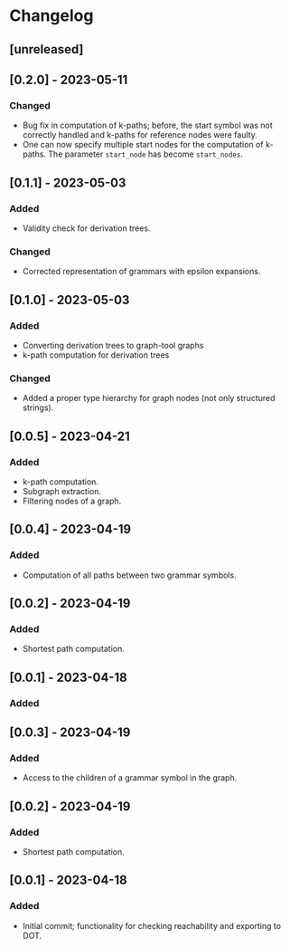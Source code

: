 # Changelog

## [unreleased]

## [0.2.0] - 2023-05-11

### Changed

- Bug fix in computation of k-paths; before, the start symbol was not correctly handled
  and k-paths for reference nodes were faulty.
- One can now specify multiple start nodes for the computation of k-paths. The parameter
  `start_node` has become `start_nodes`.

## [0.1.1] - 2023-05-03

### Added

- Validity check for derivation trees.

### Changed

- Corrected representation of grammars with epsilon expansions.

## [0.1.0] - 2023-05-03

### Added

- Converting derivation trees to graph-tool graphs
- k-path computation for derivation trees

### Changed

- Added a proper type hierarchy for graph nodes (not only structured strings).

## [0.0.5] - 2023-04-21

### Added

- k-path computation.
- Subgraph extraction.
- Filtering nodes of a graph.

## [0.0.4] - 2023-04-19

### Added

- Computation of all paths between two grammar symbols.

## [0.0.2] - 2023-04-19

### Added

- Shortest path computation.

## [0.0.1] - 2023-04-18

### Added
## [0.0.3] - 2023-04-19

### Added

- Access to the children of a grammar symbol in the graph.

## [0.0.2] - 2023-04-19

### Added

- Shortest path computation.

## [0.0.1] - 2023-04-18

### Added

- Initial commit; functionality for checking reachability and exporting to DOT.
